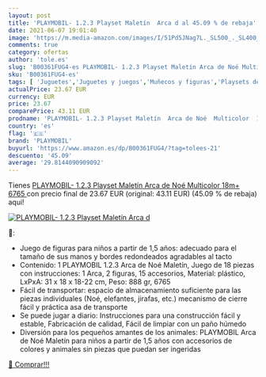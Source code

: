 ```yaml
---
layout: post
title: 'PLAYMOBIL- 1.2.3 Playset Maletín  Arca d al 45.09 % de rebaja'
date: 2021-06-07 19:01:40
image: 'https://m.media-amazon.com/images/I/51Pd5JNag7L._SL500_._SL400_.jpg'
comments: true
category: ofertas
author: 'tole.es'
slug: 'B00361FUG4-es PLAYMOBIL- 1.2.3 Playset Maletín Arca de Noé Multicolor...'
sku: 'B00361FUG4-es'
tags: [ 'Juguetes','Juguetes y juegos','Muñecos y figuras','Playsets de figuras de juguete para niños','playmobil','playmobil-', ]
actualPrice: 23.67 EUR
currency: EUR
price: 23.67
comparePrice: 43.11 EUR
prodname: 'PLAYMOBIL- 1.2.3 Playset Maletín  Arca de Noé  Multicolor  18m+  6765 '
country: 'es'
flag: '🇪🇸'
brand: 'PLAYMOBIL'
buyurl: 'https://www.amazon.es/dp/B00361FUG4/?tag=tolees-21'
descuento: '45.09'
average: '29.8144090909092'
---
```


Tienes [PLAYMOBIL- 1.2.3 Playset Maletín  Arca de Noé  Multicolor  18m+  6765 ](https://www.amazon.es/dp/B00361FUG4/?tag=tolees-21) con precio final de  23.67 EUR (original: 43.11 EUR) (45.09 %  de rebaja) aqui!

[![PLAYMOBIL- 1.2.3 Playset Maletín  Arca d](https://m.media-amazon.com/images/I/51Pd5JNag7L._SL500_._SL400_.jpg)](https://www.amazon.es/dp/B00361FUG4/?tag=tolees-21)

🔎:

- Juego de figuras para niños a partir de 1,5 años: adecuado para el tamaño de sus manos y bordes redondeados agradables al tacto
- Contenido: 1 PLAYMOBIL 1.2.3 Arca de Noé Maletín, Juego de 18 piezas con instrucciones: 1 Arca, 2 figuras, 15 accesorios, Material: plástico, LxPxA: 31 x 18 x 18-22 cm, Peso: 888 gr, 6765
- Fácil de transportar: espacio de almacenamiento suficiente para las piezas individuales (Noé, elefantes, jirafas, etc.) mecanismo de cierre fácil y práctica asa de transporte
- Se puede jugar a diario: Instrucciones para una construcción fácil y estable, Fabricación de calidad, Fácil de limpiar con un paño húmedo
- Diversión para los pequeños amantes de los animales: PLAYMOBIL Arca de Noé Maletín para niños a partir de 1,5 años con accesorios de colores y animales sin piezas que puedan ser ingeridas

[🛒 Comprar!!!](https://www.amazon.es/dp/B00361FUG4/?tag=tolees-21)
